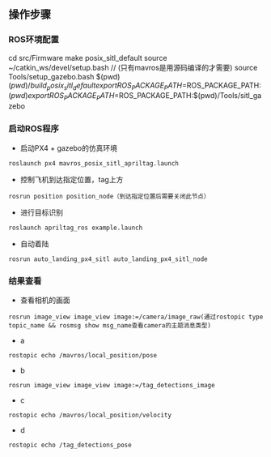 ## 操作步骤

### ROS环境配置
cd src/Firmware
make posix_sitl_default
source ~/catkin_ws/devel/setup.bash    // (只有mavros是用源码编译的才需要)
source Tools/setup_gazebo.bash $(pwd) $(pwd)/build_posix_sitl_default
export ROS_PACKAGE_PATH=$ROS_PACKAGE_PATH:$(pwd)
export ROS_PACKAGE_PATH=$ROS_PACKAGE_PATH:$(pwd)/Tools/sitl_gazebo

### 启动ROS程序

* 启动PX4 + gazebo的仿真环境
 ```
 roslaunch px4 mavros_posix_sitl_apriltag.launch
 ```


* 控制飞机到达指定位置，tag上方
 ```
 rosrun position position_node（到达指定位置后需要关闭此节点）
 ```

* 进行目标识别
 ``` 
 roslaunch apriltag_ros example.launch
 ```

* 自动着陆
 ```
 rosrun auto_landing_px4_sitl auto_landing_px4_sitl_node
 ```

### 结果查看

* 查看相机的画面
 ```
 rosrun image_view image_view image:=/camera/image_raw(通过rostopic type topic_name && rosmsg show msg_name查看camera的主题消息类型)
 ```

* a
 ```
 rostopic echo /mavros/local_position/pose
 ```

* b
 ```
 rosrun image_view image_view image:=/tag_detections_image
 ```

 * c
  ```
  rostopic echo /mavros/local_position/velocity

  ```

  * d
   ```
   rostopic echo /tag_detections_pose
   ```